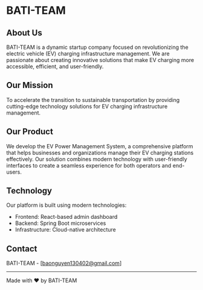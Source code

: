 # BATI-TEAM

## About Us

BATI-TEAM is a dynamic startup company focused on revolutionizing the electric vehicle (EV) charging infrastructure management. We are passionate about creating innovative solutions that make EV charging more accessible, efficient, and user-friendly.

## Our Mission

To accelerate the transition to sustainable transportation by providing cutting-edge technology solutions for EV charging infrastructure management.

## Our Product

We develop the EV Power Management System, a comprehensive platform that helps businesses and organizations manage their EV charging stations effectively. Our solution combines modern technology with user-friendly interfaces to create a seamless experience for both operators and end-users.

## Technology

Our platform is built using modern technologies:
- Frontend: React-based admin dashboard
- Backend: Spring Boot microservices
- Infrastructure: Cloud-native architecture

## Contact

BATI-TEAM - [baonguyen130402@gmail.com]

---

Made with ❤️ by BATI-TEAM
